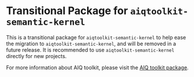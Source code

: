 <!--
SPDX-FileCopyrightText: Copyright (c) 2025, NVIDIA CORPORATION & AFFILIATES. All rights reserved.
SPDX-License-Identifier: Apache-2.0

Licensed under the Apache License, Version 2.0 (the "License");
you may not use this file except in compliance with the License.
You may obtain a copy of the License at

http://www.apache.org/licenses/LICENSE-2.0

Unless required by applicable law or agreed to in writing, software
distributed under the License is distributed on an "AS IS" BASIS,
WITHOUT WARRANTIES OR CONDITIONS OF ANY KIND, either express or implied.
See the License for the specific language governing permissions and
limitations under the License.
-->

# Transitional Package for `aiqtoolkit-semantic-kernel`
This is a transitional package for `aiqtoolkit-semantic-kernel` to help ease the migration to `aiqtoolkit-semantic-kernel`, and will be removed in a future release. It is recommended to use `aiqtoolkit-semantic-kernel` directly for new projects.

For more information about AIQ toolkit, please visit the [AIQ toolkit package](https://pypi.org/project/aiqtoolkit-semantic-kernel/).

